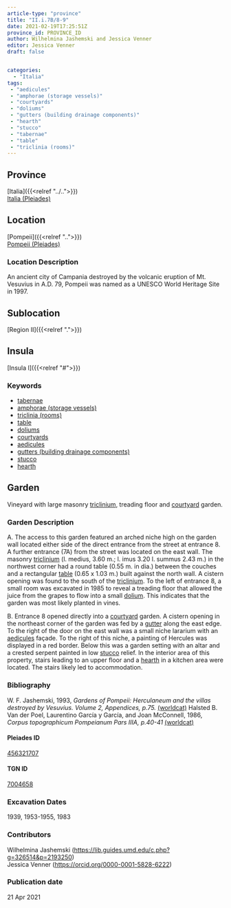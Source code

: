 ```yaml
---
article-type: "province"
title: "II.i.7B/8-9"
date: 2021-02-19T17:25:51Z
province_id: PROVINCE_ID
author: Wilhelmina Jashemski and Jessica Venner
editor: Jessica Venner
draft: false


categories:
  - "Italia"
tags:
 - "aedicules"
 - "amphorae (storage vessels)"
 - "courtyards"
 - "doliums"
 - "gutters (building drainage components)"
 - "hearth"
 - "stucco"
 - "tabernae"
 - "table"
 - "triclinia (rooms)"
---
```


## Province
[Italia]({{<relref "../..">}}) \
[Italia (Pleiades)](https://pleiades.stoa.org/places/1052)

## Location
[Pompeii]({{<relref "..">}}) \
[Pompeii (Pleiades)](https://pleiades.stoa.org/places/433032)


### Location Description
An ancient city of Campania destroyed by the volcanic eruption of Mt. Vesuvius in A.D. 79, Pompeii was named as a UNESCO World Heritage Site in 1997.

## Sublocation
[Region II]({{<relref ".">}})
## Insula
[Insula I]({{<relref "#">}})

### Keywords
 - [tabernae](http://www.getty.edu/vow/AATFullDisplay?find=tabernae&logic=AND&note=&english=N&prev_page=1&subjectid=300005366)
 - [amphorae (storage vessels)](http://vocab.getty.edu/page/aat/300148696)
 - [triclinia (rooms)](http://vocab.getty.edu/page/aat/300004359)
 - [table](http://vocab.getty.edu/page/aat/300039548)
 - [doliums](http://vocab.getty.edu/page/aat/300400601)
 - [courtyards](http://vocab.getty.edu/page/aat/300004095)
 - [aedicules](http://vocab.getty.edu/page/aat/300002574)
 - [gutters (building drainage components)](http://vocab.getty.edu/page/aat/300052565)
 - [stucco](http://www.getty.edu/vow/AATFullDisplay?find=stucco&logic=AND&note=&english=N&prev_page=1&subjectid=300014966)
 - [hearth](http://vocab.getty.edu/page/aat/300003990)


## Garden
Vineyard with large masonry [triclinium](http://vocab.getty.edu/page/aat/300004359), treading floor and [courtyard](http://vocab.getty.edu/page/aat/300004095) garden.

### Garden Description
A. The access to this garden featured an arched niche high on the garden wall located either side of the direct entrance from the street at entrance 8. A further entrance (7A) from the street was located on the east wall. The masonry [triclinium](http://vocab.getty.edu/page/aat/300004359) (l. medius, 3.60 m.; l. imus 3.20 l. summus 2.43 m.) in the northwest corner had a round table (0.55 m. in dia.) between the couches and a rectangular [table](http://vocab.getty.edu/page/aat/300039548) (0.65 x 1.03 m.) built against the north wall. A cistern opening was found to the south of the [triclinium](http://vocab.getty.edu/page/aat/300004359). To the left of entrance 8, a small room was excavated in 1985 to reveal a treading floor that allowed the juice from the grapes to flow into a small [dolium](http://vocab.getty.edu/page/aat/300400601). This indicates that the garden was most likely planted in vines.

B. Entrance 8 opened directly into a [courtyard](http://vocab.getty.edu/page/aat/300004095) garden. A cistern opening in the northeast corner of the garden was fed by a [gutter](http://vocab.getty.edu/page/aat/300052565) along the east edge. To the right of the door on the east wall was a small niche lararium with an [aedicules](http://vocab.getty.edu/page/aat/300002574) façade. To the right of this niche, a painting of Hercules was displayed in a red border. Below this was a garden setting with an altar and a crested serpent painted in low [stucco](http://www.getty.edu/vow/AATFullDisplay?find=stucco&logic=AND&note=&english=N&prev_page=1&subjectid=300014966) relief. In the interior area of this property, stairs leading to an upper floor and a [hearth](http://vocab.getty.edu/page/aat/300003990) in a kitchen area were located. The stairs likely led to accommodation.



### Bibliography
W. F. Jashemski, 1993, *Gardens of Pompeii: Herculaneum and the villas destroyed by Vesuvius. Volume 2, Appendices, p.75.* [(worldcat)](https://www.worldcat.org/title/gardens-of-pompeii-herculaneum-and-the-villas-destroyed-by-vesuvius-volume-2-appendices/oclc/222353569)
Halsted B. Van der Poel, Laurentino García y García, and Joan McConnell, 1986, *Corpus topographicum Pompeianum Pars IIIA, p.40-41* [(worldcat)](https://www.worldcat.org/title/corpus-topographicum-pompeianum/oclc/8667821)


<!--#### Periodo ID-->

<!-- [PERIODO_ID](https://pleiades.stoa.org/places/PLEIADES_ID) -->

#### Pleiades ID
[456321707](https://pleiades.stoa.org/places/456321707)

#### TGN ID
[7004658](http://vocab.getty.edu/page/tgn/7004658)

###  Excavation Dates
1939, 1953-1955, 1983

### Contributors
Wilhelmina Jashemski (https://lib.guides.umd.edu/c.php?g=326514&p=2193250)  
Jessica Venner (https://orcid.org/0000-0001-5828-6222)


### Publication date

21 Apr 2021
<!-- Format: dd MONTH_NAME yyyy -->

<!-- DATE -->